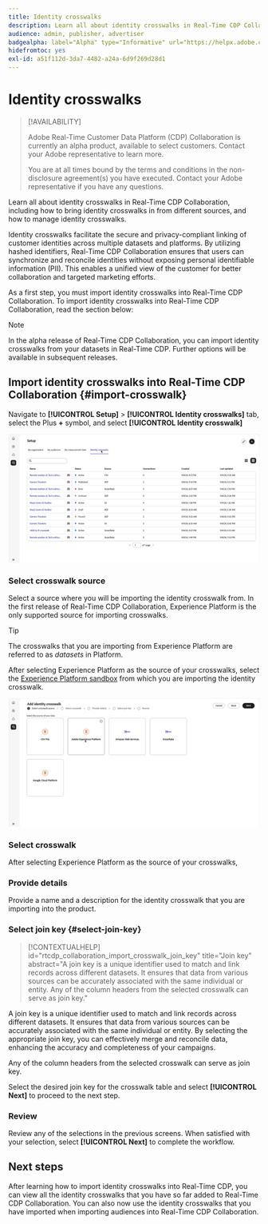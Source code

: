 ```yaml
---
title: Identity crosswalks
description: Learn all about identity crosswalks in Real-Time CDP Collaboration, including how bring identity crosswalks in from different sources, and how to manage identity crosswalks.
audience: admin, publisher, advertiser
badgealpha: label="Alpha" type="Informative" url="https://helpx.adobe.com/legal/product-descriptions/real-time-customer-data-platform-b2b-edition-prime-and-ultimate-packages.html newtab=true"
hidefromtoc: yes
exl-id: a51f112d-3da7-4482-a24a-6d9f269d28d1
---
```

# Identity crosswalks

>[!AVAILABILITY]
>
>Adobe Real-Time Customer Data Platform (CDP) Collaboration is currently an alpha product, available to select customers. Contact your Adobe representative to learn more.
>
>You are at all times bound by the terms and conditions in the non-disclosure agreement(s) you have executed. Contact your Adobe representative if you have any questions.

Learn all about identity crosswalks in Real-Time CDP Collaboration, including how to bring identity crosswalks in from different sources, and how to manage identity crosswalks.

Identity crosswalks facilitate the secure and privacy-compliant linking of customer identities across multiple datasets and platforms. By utilizing hashed identifiers, Real-Time CDP Collaboration ensures that users can synchronize and reconcile identities without exposing personal identifiable information (PII). This enables a unified view of the customer for better collaboration and targeted marketing efforts.

<!--
In Real-Time CDP Collaboration, use identity crosswalks alongside your audiences by [TODO] insert material here. 
-->


As a first step, you must import identity crosswalks into Real-Time CDP Collaboration. To import identity crosswalks into Real-Time CDP Collaboration, read the section below:

>[!NOTE]
>
>In the alpha release of Real-Time CDP Collaboration, you can import identity crosswalks from your datasets in Real-Time CDP. Further options will be available in subsequent releases.

## Import identity crosswalks into Real-Time CDP Collaboration {#import-crosswalk}

Navigate to **[!UICONTROL Setup]** > **[!UICONTROL Identity crosswalks]** tab, select the Plus **+** symbol, and select **[!UICONTROL Identity crosswalk]**

![Recording of how to get to the screen to add identity crosswalks](/help/assets/setup/identity-crosswalks/import-identity-crosswalk.gif)

### Select crosswalk source

Select a source where you will be importing the identity crosswalk from. In the first release of Real-Time CDP Collaboration, Experience Platform is the only supported source for importing crosswalks. 

>[!TIP]
>
>The crosswalks that you are importing from Experience Platform are referred to as *datasets* in Platform.

After selecting Experience Platform as the source of your crosswalks, select the [Experience Platform sandbox](https://experienceleague.adobe.com/en/docs/experience-platform/sandbox/home) from which you are importing the identity crosswalk.

![Recording of how to select a crosswalk source](/help/assets/setup/identity-crosswalks/select-crosswalk-source.gif)

### Select crosswalk

After selecting Experience Platform as the source of your crosswalks, 

### Provide details

Provide a name and a description for the identity crosswalk that you are importing into the product. 

### Select join key {#select-join-key}

>[!CONTEXTUALHELP]
>id="rtcdp_collaboration_import_crosswalk_join_key"
>title="Join key"
>abstract="A join key is a unique identifier used to match and link records across different datasets. It ensures that data from various sources can be accurately associated with the same individual or entity. Any of the column headers from the selected crosswalk can serve as join key."

A join key is a unique identifier used to match and link records across different datasets. It ensures that data from various sources can be accurately associated with the same individual or entity. By selecting the appropriate join key, you can effectively merge and reconcile data, enhancing the accuracy and completeness of your campaigns.

Any of the column headers from the selected crosswalk can serve as join key.

Select the desired join key for the crosswalk table and select **[!UICONTROL Next]** to proceed to the next step.

### Review

Review any of the selections in the previous screens. When satisfied with your selection, select **[!UICONTROL Next]** to complete the workflow. 

## Next steps

After learning how to import identity crosswalks into Real-Time CDP, you can view all the identity crosswalks that you have so far added to Real-Time CDP Collaboration. You can also now use the identity crosswalks that you have imported when importing audiences into Real-Time CDP Collaboration.
